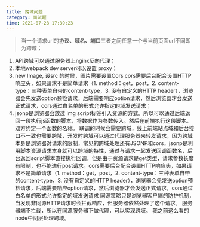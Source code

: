 ```yaml
---
title: 跨域问题
category: 面试题
time: 2021-07-28 17:39:23
---
```


> ​	当一个请求url的**协议、域名、端口**三者之间任意一个与当前页面url不同即为跨域；

1. API跨域可以通过服务器上nginx反向代理；
2. 本地webpack dev server可以设置 proxy；
3. new Image, 设src 的时候，图片需要设置Cors
cors需要后台配合设置HTTP响应头，如果请求不是简单请求（1. method：get，post，2. content-type：三种表单自带的content-type，3. 没有自定义的HTTP header），浏览器会先发送option预检请求，后端需要响应option请求，然后浏览器才会发送正式请求，cors通过白名单的形式允许指定的域发送请求；
4. jsonp是浏览器会放过 img script标签引入资源的方式。所以可以通过后端返回一段执行js函数的脚本，将数据作为参数传入。然后在前端执行这段脚本。双方约定一个函数的名称。
  联调的时候会需要跨域，线上前端站点域和后台接口不一致也需要跨域，开发时跨域可以通过代理服务器来转发请求，因为跨域本身是浏览器对请求的限制，常见的跨域处理还有JSONP和cors，jsonp是利用脚本资源请求本身就可以跨域的特性，通过与请求一起发送回调函数名，后台返回script脚本直接执行回调，但是由于资源请求是get类型，请求参数长度有限制，也不能进行post请求。cors需要后台配合设置HTTP响应头，如果请求不是简单请求（1. method：get，post，2. content-type：三种表单自带的content-type，3. 没有自定义的HTTP header），浏览器会先发送option预检请求，后端需要响应option请求，然后浏览器才会发送正式请求，cors通过白名单的形式允许指定的域发送请求
  同源策略只是浏览器客户端的防护机制，当发现非同源HTTP请求时会拦截响应，但服务器依然处理了这个请求。
  服务器端不拦截，所以在同源服务器下做代理，可以实现跨域。
  我之前这么看的node中间层处理跨域。